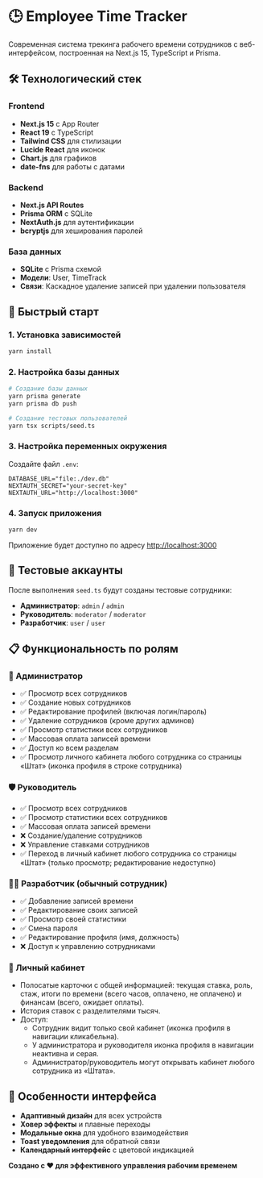 # 🕒 Employee Time Tracker

Современная система трекинга рабочего времени сотрудников с веб-интерфейсом, построенная на Next.js 15, TypeScript и Prisma.


## 🛠 Технологический стек

### Frontend
- **Next.js 15** с App Router
- **React 19** с TypeScript
- **Tailwind CSS** для стилизации
- **Lucide React** для иконок
- **Chart.js** для графиков
- **date-fns** для работы с датами

### Backend
- **Next.js API Routes**
- **Prisma ORM** с SQLite
- **NextAuth.js** для аутентификации
- **bcryptjs** для хеширования паролей

### База данных
- **SQLite** с Prisma схемой
- **Модели**: User, TimeTrack
- **Связи**: Каскадное удаление записей при удалении пользователя


## 🚀 Быстрый старт

### 1. Установка зависимостей
```bash
yarn install
```

### 2. Настройка базы данных
```bash
# Создание базы данных
yarn prisma generate
yarn prisma db push

# Создание тестовых пользователей
yarn tsx scripts/seed.ts
```

### 3. Настройка переменных окружения
Создайте файл `.env`:
```env
DATABASE_URL="file:./dev.db"
NEXTAUTH_SECRET="your-secret-key"
NEXTAUTH_URL="http://localhost:3000"
```

### 4. Запуск приложения
```bash
yarn dev
```

Приложение будет доступно по адресу [http://localhost:3000](http://localhost:3000)


## 👤 Тестовые аккаунты

После выполнения `seed.ts` будут созданы тестовые сотрудники:

- **Администратор**: `admin` / `admin`
- **Руководитель**: `moderator` / `moderator`
- **Разработчик**: `user` / `user`


## 📋 Функциональность по ролям

### 🔑 Администратор
- ✅ Просмотр всех сотрудников
- ✅ Создание новых сотрудников
- ✅ Редактирование профилей (включая логин/пароль)
- ✅ Удаление сотрудников (кроме других админов)
- ✅ Просмотр статистики всех сотрудников
- ✅ Массовая оплата записей времени
- ✅ Доступ ко всем разделам
- ✅ Просмотр личного кабинета любого сотрудника со страницы «Штат»
  (иконка профиля в строке сотрудника)

### 🛡️ Руководитель
- ✅ Просмотр всех сотрудников
- ✅ Просмотр статистики всех сотрудников
- ✅ Массовая оплата записей времени
- ❌ Создание/удаление сотрудников
- ❌ Управление ставками сотрудников
- ✅ Переход в личный кабинет любого сотрудника со страницы «Штат»
  (только просмотр; редактирование недоступно)

### 👨‍💻 Разработчик (обычный сотрудник)
- ✅ Добавление записей времени
- ✅ Редактирование своих записей
- ✅ Просмотр своей статистики
- ✅ Смена пароля
- ✅ Редактирование профиля (имя, должность)
- ❌ Доступ к управлению сотрудниками

### 👤 Личный кабинет
- Полосатые карточки с общей информацией: текущая ставка, роль, стаж, итоги по времени
  (всего часов, оплачено, не оплачено) и финансам (всего, ожидает оплаты).
- История ставок с разделителями тысяч.
- Доступ:
  - Сотрудник видит только свой кабинет (иконка профиля в навигации кликабельна).
  - У администратора и руководителя иконка профиля в навигации неактивна и серая.
  - Администратор/руководитель могут открывать кабинет любого сотрудника из «Штата».

## 🎨 Особенности интерфейса

- **Адаптивный дизайн** для всех устройств
- **Ховер эффекты** и плавные переходы
- **Модальные окна** для удобного взаимодействия
- **Toast уведомления** для обратной связи
- **Календарный интерфейс** с цветовой индикацией

**Создано с ❤️ для эффективного управления рабочим временем**